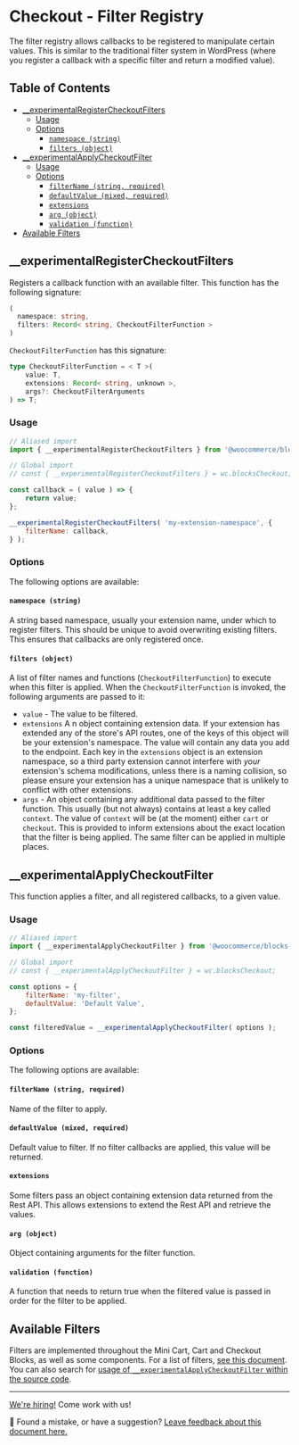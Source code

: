 # Checkout - Filter Registry <!-- omit in toc -->

The filter registry allows callbacks to be registered to manipulate certain values. This is similar to the traditional filter system in WordPress (where you register a callback with a specific filter and return a modified value).

## Table of Contents <!-- omit in toc -->

-   [\_\_experimentalRegisterCheckoutFilters](#__experimentalregistercheckoutfilters)
    -   [Usage](#usage)
    -   [Options](#options)
        -   [`namespace (string)`](#namespace-string)
        -   [`filters (object)`](#filters-object)
-   [\_\_experimentalApplyCheckoutFilter](#__experimentalapplycheckoutfilter)
    -   [Usage](#usage-1)
    -   [Options](#options-1)
        -   [`filterName (string, required)`](#filtername-string-required)
        -   [`defaultValue (mixed, required)`](#defaultvalue-mixed-required)
        -   [`extensions`](#extensions)
        -   [`arg (object)`](#arg-object)
        -   [`validation (function)`](#validation-function)
-   [Available Filters](#available-filters)

## \_\_experimentalRegisterCheckoutFilters

Registers a callback function with an available filter. This function has the following signature:

```typescript
(
  namespace: string,
  filters: Record< string, CheckoutFilterFunction >
)
```

`CheckoutFilterFunction` has this signature:

```typescript
type CheckoutFilterFunction = < T >(
	value: T,
	extensions: Record< string, unknown >,
	args?: CheckoutFilterArguments
) => T;
```

### Usage

```js
// Aliased import
import { __experimentalRegisterCheckoutFilters } from '@woocommerce/blocks-checkout';

// Global import
// const { __experimentalRegisterCheckoutFilters } = wc.blocksCheckout;

const callback = ( value ) => {
	return value;
};

__experimentalRegisterCheckoutFilters( 'my-extension-namespace', {
	filterName: callback,
} );
```

### Options

The following options are available:

#### `namespace (string)`

A string based namespace, usually your extension name, under which to register filters. This should be unique to avoid overwriting existing filters. This ensures that callbacks are only registered once.

#### `filters (object)`

A list of filter names and functions (`CheckoutFilterFunction`) to execute when this filter is applied. When the `CheckoutFilterFunction` is invoked, the following arguments are passed to it:

-   `value` - The value to be filtered.
-   `extensions` A n object containing extension data. If your extension has extended any of the store's API routes, one
    of the keys of this object will be your extension's namespace. The value will contain any data you add to the endpoint.
    Each key in the `extensions` object is an extension namespace, so a third party extension cannot interfere with _your_
    extension's schema modifications, unless there is a naming collision, so please ensure your extension has a unique
    namespace that is unlikely to conflict with other extensions.
-   `args` - An object containing any additional data passed to the filter function. This usually (but not always) contains at least a key
    called `context`. The value of `context` will be (at the moment) either `cart` or `checkout`. This is provided to inform
    extensions about the exact location that the filter is being applied. The same filter can be applied in multiple
    places.

## \_\_experimentalApplyCheckoutFilter

This function applies a filter, and all registered callbacks, to a given value.

### Usage

```js
// Aliased import
import { __experimentalApplyCheckoutFilter } from '@woocommerce/blocks-checkout';

// Global import
// const { __experimentalApplyCheckoutFilter } = wc.blocksCheckout;

const options = {
	filterName: 'my-filter',
	defaultValue: 'Default Value',
};

const filteredValue = __experimentalApplyCheckoutFilter( options );
```

### Options

The following options are available:

#### `filterName (string, required)`

Name of the filter to apply.

#### `defaultValue (mixed, required)`

Default value to filter. If no filter callbacks are applied, this value will be returned.

#### `extensions`

Some filters pass an object containing extension data returned from the Rest API. This allows extensions to extend the Rest API and retrieve the values.

#### `arg (object)`

Object containing arguments for the filter function.

#### `validation (function)`

A function that needs to return true when the filtered value is passed in order for the filter to be applied.

## Available Filters

Filters are implemented throughout the Mini Cart, Cart and Checkout Blocks, as well as some components. For a list of filters, [see this document](https://github.com/woocommerce/woocommerce-gutenberg-products-block/blob/trunk/docs/extensibility/available-filters.md). You can also search for [usage of `__experimentalApplyCheckoutFilter` within the source code](https://github.com/woocommerce/woocommerce-gutenberg-products-block/search?q=__experimentalApplyCheckoutFilter).

<!-- FEEDBACK -->
---

[We're hiring!](https://woocommerce.com/careers/) Come work with us!

🐞 Found a mistake, or have a suggestion? [Leave feedback about this document here.](https://github.com/woocommerce/woocommerce-gutenberg-products-block/issues/new?assignees=&labels=type%3A+documentation&template=--doc-feedback.md&title=Feedback%20on%20./packages/checkout/filter-registry/README.md)
<!-- /FEEDBACK -->

